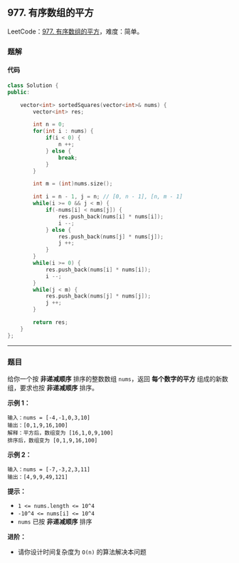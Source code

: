 ## 977. 有序数组的平方

LeetCode：[977. 有序数组的平方](https://leetcode.cn/problems/squares-of-a-sorted-array/)，难度：简单。

### 题解

#### 代码

```c++
class Solution {
public:

    vector<int> sortedSquares(vector<int>& nums) {
        vector<int> res;

        int n = 0;
        for(int i : nums) {
            if(i < 0) {
                n ++;
            } else {
                break;
            }
        }

        int m = (int)nums.size();

        int i = n - 1, j = n; // [0, n - 1], [n, m - 1]
        while(i >= 0 && j < m) {
            if(-nums[i] < nums[j]) {
                res.push_back(nums[i] * nums[i]);
                i --;
            } else {
                res.push_back(nums[j] * nums[j]);
                j ++;
            }
        }
        while(i >= 0) {
            res.push_back(nums[i] * nums[i]);
            i --;
        }
        while(j < m) {
            res.push_back(nums[j] * nums[j]);
            j ++;
        }

        return res;
    }
};
```



---



### 题目

给你一个按 **非递减顺序** 排序的整数数组 `nums`，返回 **每个数字的平方** 组成的新数组，要求也按 **非递减顺序** 排序。



**示例 1：**

```
输入：nums = [-4,-1,0,3,10]
输出：[0,1,9,16,100]
解释：平方后，数组变为 [16,1,0,9,100]
排序后，数组变为 [0,1,9,16,100]
```

**示例 2：**

```
输入：nums = [-7,-3,2,3,11]
输出：[4,9,9,49,121]
```

 

**提示：**

- `1 <= nums.length <= 10^4`
- `-10^4 <= nums[i] <= 10^4`
- `nums` 已按 **非递减顺序** 排序

 

**进阶：**

- 请你设计时间复杂度为 `O(n)` 的算法解决本问题

